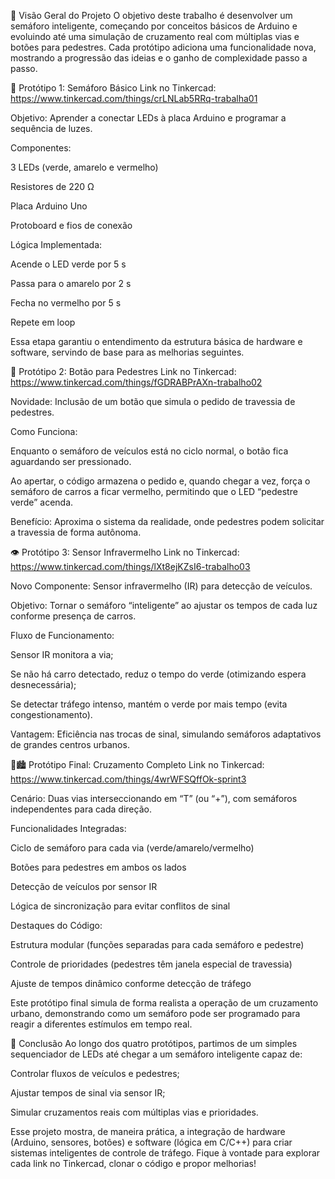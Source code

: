🚦 Visão Geral do Projeto
O objetivo deste trabalho é desenvolver um semáforo inteligente, começando por conceitos básicos de Arduino e evoluindo até uma simulação de cruzamento real com múltiplas vias e botões para pedestres. Cada protótipo adiciona uma funcionalidade nova, mostrando a progressão das ideias e o ganho de complexidade passo a passo.

🔧 Protótipo 1: Semáforo Básico
Link no Tinkercad:
https://www.tinkercad.com/things/crLNLab5RRq-trabalha01

Objetivo: Aprender a conectar LEDs à placa Arduino e programar a sequência de luzes.

Componentes:

3 LEDs (verde, amarelo e vermelho)

Resistores de 220 Ω

Placa Arduino Uno

Protoboard e fios de conexão

Lógica Implementada:

Acende o LED verde por 5 s

Passa para o amarelo por 2 s

Fecha no vermelho por 5 s

Repete em loop

Essa etapa garantiu o entendimento da estrutura básica de hardware e software, servindo de base para as melhorias seguintes.

🚶 Protótipo 2: Botão para Pedestres
Link no Tinkercad:
https://www.tinkercad.com/things/fGDRABPrAXn-trabalho02

Novidade: Inclusão de um botão que simula o pedido de travessia de pedestres.

Como Funciona:

Enquanto o semáforo de veículos está no ciclo normal, o botão fica aguardando ser pressionado.

Ao apertar, o código armazena o pedido e, quando chegar a vez, força o semáforo de carros a ficar vermelho, permitindo que o LED “pedestre verde” acenda.

Benefício: Aproxima o sistema da realidade, onde pedestres podem solicitar a travessia de forma autônoma.

👁️ Protótipo 3: Sensor Infravermelho
Link no Tinkercad:
https://www.tinkercad.com/things/lXt8ejKZsI6-trabalho03

Novo Componente: Sensor infravermelho (IR) para detecção de veículos.

Objetivo: Tornar o semáforo “inteligente” ao ajustar os tempos de cada luz conforme presença de carros.

Fluxo de Funcionamento:

Sensor IR monitora a via;

Se não há carro detectado, reduz o tempo do verde (otimizando espera desnecessária);

Se detectar tráfego intenso, mantém o verde por mais tempo (evita congestionamento).

Vantagem: Eficiência nas trocas de sinal, simulando semáforos adaptativos de grandes centros urbanos.

🚦🏙️ Protótipo Final: Cruzamento Completo
Link no Tinkercad:
https://www.tinkercad.com/things/4wrWFSQffOk-sprint3

Cenário: Duas vias interseccionando em “T” (ou “+”), com semáforos independentes para cada direção.

Funcionalidades Integradas:

Ciclo de semáforo para cada via (verde/amarelo/vermelho)

Botões para pedestres em ambos os lados

Detecção de veículos por sensor IR

Lógica de sincronização para evitar conflitos de sinal

Destaques do Código:

Estrutura modular (funções separadas para cada semáforo e pedestre)

Controle de prioridades (pedestres têm janela especial de travessia)

Ajuste de tempos dinâmico conforme detecção de tráfego

Este protótipo final simula de forma realista a operação de um cruzamento urbano, demonstrando como um semáforo pode ser programado para reagir a diferentes estímulos em tempo real.

🎯 Conclusão
Ao longo dos quatro protótipos, partimos de um simples sequenciador de LEDs até chegar a um semáforo inteligente capaz de:

Controlar fluxos de veículos e pedestres;

Ajustar tempos de sinal via sensor IR;

Simular cruzamentos reais com múltiplas vias e prioridades.

Esse projeto mostra, de maneira prática, a integração de hardware (Arduino, sensores, botões) e software (lógica em C/C++) para criar sistemas inteligentes de controle de tráfego. Fique à vontade para explorar cada link no Tinkercad, clonar o código e propor melhorias!

